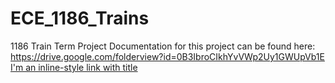 # ECE_1186_Trains
1186 Train Term Project
Documentation for this project can be found here: https://drive.google.com/folderview?id=0B3IbroCIkhYvVWp2Uy1GWUpVb1E
[I'm an inline-style link with title](https://drive.google.com/folderview?id=0B3IbroCIkhYvVWp2Uy1GWUpVb1E "Google's Homepage")
